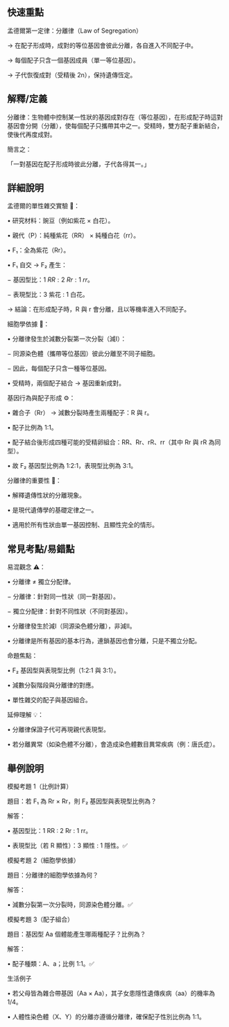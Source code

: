## 快速重點

孟德爾第一定律：分離律（Law of Segregation）

→ 在配子形成時，成對的等位基因會彼此分離，各自進入不同配子中。

→ 每個配子只含一個基因成員（單一等位基因）。

→ 子代恢復成對（受精後 2n），保持遺傳恆定。


## 解釋/定義

分離律：生物體中控制某一性狀的基因成對存在（等位基因），在形成配子時這對基因會分開（分離），使每個配子只攜帶其中之一。受精時，雙方配子重新結合，使後代再度成對。

簡言之：

「一對基因在配子形成時彼此分離，子代各得其一。」


## 詳細說明

孟德爾的單性雜交實驗 🌱：

• 研究材料：豌豆（例如紫花 × 白花）。

• 親代（P）：純種紫花（RR） × 純種白花（rr）。

• F₁：全為紫花（Rr）。

• F₁ 自交 → F₂ 產生：

− 基因型比：$1\ RR : 2\ Rr : 1\ rr$。

− 表現型比：$3$ 紫花 : $1$ 白花。

→ 結論：在形成配子時，R 與 r 會分離，且以等機率進入不同配子。

細胞學依據 🔬：

• 分離律發生於減數分裂第一次分裂（減Ⅰ）：

− 同源染色體（攜帶等位基因）彼此分離至不同子細胞。

− 因此，每個配子只含一種等位基因。

• 受精時，兩個配子結合 → 基因重新成對。

基因行為與配子形成 ⚙️：

• 雜合子（Rr） → 減數分裂時產生兩種配子：R 與 r。

• 配子比例為 1:1。

• 配子結合後形成四種可能的受精卵組合：RR、Rr、rR、rr（其中 Rr 與 rR 為同型）。

• 故 F₂ 基因型比例為 1:2:1，表現型比例為 3:1。

分離律的重要性 🧬：

• 解釋遺傳性狀的分離現象。

• 是現代遺傳學的基礎定律之一。

• 適用於所有性狀由單一基因控制、且顯性完全的情形。


## 常見考點/易錯點

易混觀念 ⚠️：

• 分離律 ≠ 獨立分配律。

− 分離律：針對同一性狀（同一對基因）。

− 獨立分配律：針對不同性狀（不同對基因）。

• 分離律發生於減Ⅰ（同源染色體分離），非減Ⅱ。

• 分離律是所有基因的基本行為，連鎖基因也會分離，只是不獨立分配。

命題焦點：

• F₂ 基因型與表現型比例（1:2:1 與 3:1）。

• 減數分裂階段與分離律的對應。

• 單性雜交的配子與基因組合。

延伸理解 💡：

• 分離律保證子代可再現親代表現型。

• 若分離異常（如染色體不分離），會造成染色體數目異常疾病（例：唐氏症）。


## 舉例說明

模擬考題 1（比例計算）

題目：若 F₁ 為 Rr × Rr，則 F₂ 基因型與表現型比例為？

解答：

• 基因型比：1 RR : 2 Rr : 1 rr。

• 表現型比（若 R 顯性）：3 顯性 : 1 隱性。✅

模擬考題 2（細胞學依據）

題目：分離律的細胞學依據為何？

解答：

• 減數分裂第一次分裂時，同源染色體分離。✅

模擬考題 3（配子組合）

題目：基因型 Aa 個體能產生哪兩種配子？比例為？

解答：

• 配子種類：A、a；比例 1:1。✅

生活例子

• 若父母皆為雜合帶基因（Aa × Aa），其子女患隱性遺傳疾病（aa）的機率為 1/4。

• 人體性染色體（X、Y）的分離亦遵循分離律，確保配子性別比例為 1:1。
